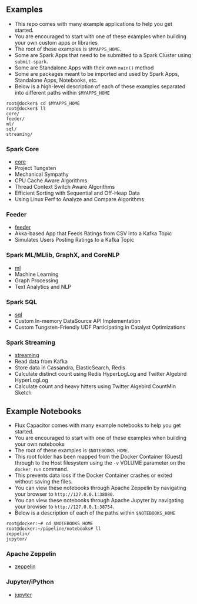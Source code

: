 ## Examples
* This repo comes with many example applications to help you get started.
* You are encouraged to start with one of these examples when building your own custom apps or libraries
* The root of these examples is `$MYAPPS_HOME`.
* Some are Spark Apps that need to be submitted to a Spark Cluster using `submit-spark`.
* Some are Standalone Apps with their own `main()` method
* Some are packages meant to be imported and used by Spark Apps, Standalone Apps, Notebooks, etc.
* Below is a high-level description of each of these examples separated into different paths within `$MYAPPS_HOME`
```
root@docker$ cd $MYAPPS_HOME
root@docker$ ll
core/        
feeder/      
ml/         
sql/        
streaming/
```

### Spark Core
* [core](https://github.com/fluxcapacitor/pipeline/tree/master/myapps/core)
* Project Tungsten
* Mechanical Sympathy 
* CPU Cache Aware Algorithms
* Thread Context Switch Aware Algorithms
* Efficient Sorting with Sequential and Off-Heap Data
* Using Linux Perf to Analyze and Compare Algorithms

### Feeder
* [feeder](https://github.com/fluxcapacitor/pipeline/tree/master/myapps/feeder)
* Akka-based App that Feeds Ratings from CSV into a Kafka Topic
* Simulates Users Posting Ratings to a Kafka Topic

### Spark ML/MLlib, GraphX, and CoreNLP
* [ml](https://github.com/fluxcapacitor/pipeline/tree/master/myapps/ml) 
* Machine Learning
* Graph Processing
* Text Analytics and NLP

### Spark SQL
* [sql](https://github.com/fluxcapacitor/pipeline/tree/master/myapps/sql)
* Custom In-memory DataSource API Implementation 
* Custom Tungsten-Friendly UDF Participating in Catalyst Optimizations

### Spark Streaming
* [streaming](https://github.com/fluxcapacitor/pipeline/tree/master/myapps/streaming)
* Read data from Kafka
* Store data in Cassandra, ElasticSearch, Redis
* Calculate distinct count using Redis HyperLogLog and Twitter Algebird HyperLogLog
* Calculate count and heavy hitters using Twitter Algebird CountMin Sketch

## Example Notebooks
* Flux Capacitor comes with many example notebooks to help you get started.
* You are encouraged to start with one of these examples when building your own notebooks
* The root of these examples is `$NOTEBOOKS_HOME`.
* This root folder has been mapped from the Docker Container (Guest) through to the Host filesystem using the `-v` VOLUME parameter on the `docker run` command.  
* This prevents data loss if the Docker Container crashes or exited without saving the files.
* You can view these notebooks through Apache Zeppelin by navigating your browser to `http://127.0.0.1:38080`.
* You can view these notebooks through Apache Jupyter by navigating your browser to `http://127.0.0.1:38754`.
* Below is a description of each of the paths within `$NOTEBOOKS_HOME`
```
root@docker:~# cd $NOTEBOOKS_HOME
root@docker:~/pipeline/notebooks# ll
zeppelin/       
jupyter/        
```

### Apache Zeppelin 
* [zeppelin](https://github.com/fluxcapacitor/pipeline/tree/master/data_persist/zeppelin)

### Jupyter/iPython
* [jupyter](https://github.com/fluxcapacitor/pipeline/tree/master/data_persist/jupyter)
 